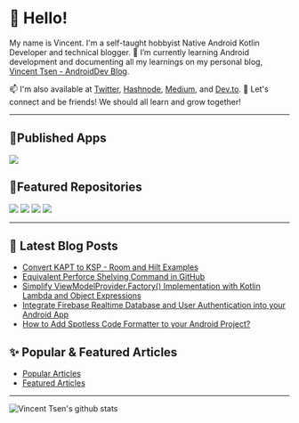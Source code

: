 # 👋 Hello!

My name is Vincent. I'm a self-taught hobbyist Native Android Kotlin Developer and technical blogger. 🌱 I’m currently learning Android development and documenting all my learnings on my personal blog, [Vincent Tsen - AndroidDev Blog](https://vtsen.hashnode.dev/).

📫 I'm also available at [Twitter](https://twitter.com/vinchamp77), [Hashnode](https://hashnode.com/@vtsen), [Medium](https://vtsen.medium.com/), and [Dev.to](https://dev.to/vtsen). 💞️ Let's connect and be friends! We should all learn and grow together!  

---

## 📱Published Apps
[![](https://cdn.hashnode.com/res/hashnode/image/upload/v1673248566768/P097DsXZH.png)](https://play.google.com/store/apps/dev?id=6806749795902472253)

## 🔔Featured Repositories
[![](https://github-readme-stats-sigma-five.vercel.app/api/pin/?username=vinchamp77&repo=AndroidNews&theme=dark)](https://github.com/vinchamp77/AndroidNews) [![](https://github-readme-stats-sigma-five.vercel.app/api/pin/?username=vinchamp77&repo=Demo_SimpleRestAPI&theme=dark)](https://github.com/vinchamp77/Demo_SimpleRestAPI) 
[![](https://github-readme-stats-sigma-five.vercel.app/api/pin/?username=vinchamp77&repo=Demo_CleanEmptyCompose&theme=dark)](https://github.com/vinchamp77/Demo_CleanEmptyCompose) [![](https://github-readme-stats-sigma-five.vercel.app/api/pin/?username=vinchamp77&repo=buildutils&theme=dark)](https://github.com/vinchamp77/buildutils)

---

## 📝 Latest Blog Posts
<!-- BLOG-POST-LIST:START -->
- [Convert KAPT to KSP - Room and Hilt Examples](https://vtsen.hashnode.dev/convert-kapt-to-ksp-room-and-hilt-examples)
- [Equivalent Perforce Shelving Command in GitHub](https://vtsen.hashnode.dev/equivalent-perforce-shelving-command-in-github)
- [Simplify ViewModelProvider.Factory&lpar;&rpar; Implementation with Kotlin Lambda and Object Expressions](https://vtsen.hashnode.dev/simplify-viewmodelproviderfactory-implementation-with-kotlin-lambda-and-object-expressions)
- [Integrate Firebase Realtime Database and User Authentication into your Android App](https://vtsen.hashnode.dev/integrate-firebase-realtime-database-and-user-authentication-into-your-android-app)
- [How to Add Spotless Code Formatter to your Android Project?](https://vtsen.hashnode.dev/how-to-add-spotless-code-formatter-to-your-android-project)
<!-- BLOG-POST-LIST:END -->

## ✨ Popular & Featured Articles
- [Popular Articles](https://vtsen.hashnode.dev/popular-articles)
- [Featured Articles](https://vtsen.hashnode.dev/featured-articles)

---

![Vincent Tsen's github stats](https://github-readme-stats-sigma-five.vercel.app/api?username=vinchamp77&show_icons=true&count_private=true&hide=contribs,prs&theme=dark)

<!---
vinchamp77/vinchamp77 is a ✨ special ✨ repository because its `README.md` (this file) appears on your GitHub profile.
You can click the Preview link to take a look at your changes.
- 👋 Hi, I’m @vinchamp77
- 👀 I’m interested in ...
- 🌱 I’m currently learning ...
- 💞️ I’m looking to collaborate on ...
- 📫 How to reach me ...
--->
